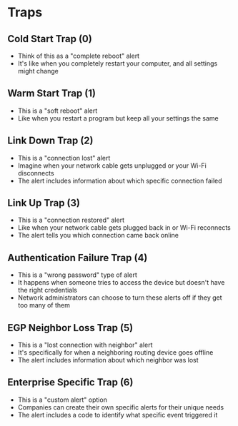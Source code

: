 # Traps

## Cold Start Trap (0)

- Think of this as a "complete reboot" alert
- It's like when you completely restart your computer, and all settings might change


## Warm Start Trap (1)

- This is a "soft reboot" alert
- Like when you restart a program but keep all your settings the same


## Link Down Trap (2)

- This is a "connection lost" alert
- Imagine when your network cable gets unplugged or your Wi-Fi disconnects
- The alert includes information about which specific connection failed


## Link Up Trap (3)

- This is a "connection restored" alert
- Like when your network cable gets plugged back in or Wi-Fi reconnects
- The alert tells you which connection came back online


## Authentication Failure Trap (4)

- This is a "wrong password" type of alert
- It happens when someone tries to access the device but doesn't have the right credentials
- Network administrators can choose to turn these alerts off if they get too many of them


## EGP Neighbor Loss Trap (5)

- This is a "lost connection with neighbor" alert
- It's specifically for when a neighboring routing device goes offline
- The alert includes information about which neighbor was lost


## Enterprise Specific Trap (6)

- This is a "custom alert" option
- Companies can create their own specific alerts for their unique needs
- The alert includes a code to identify what specific event triggered it

